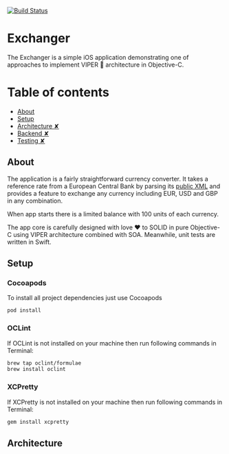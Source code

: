 [![Build Status](https://www.bitrise.io/app/db9b8a614ca81158/status.svg?token=pnK66giJ4HQm8cRamwvSvQ&branch=develop)](https://www.bitrise.io/app/db9b8a614ca81158)

# Exchanger

The Exchanger is a simple iOS application demonstrating one of approaches to implement VIPER 💎 architecture in Objective-C.

# Table of contents

* [About](#about)
* [Setup](#setup)
* [Architecture ✘](#architecture)
* [Backend ✘](#architecture)
* [Testing ✘](#architecture)

<a name="about"/>

## About

The application is a fairly straightforward currency converter. It takes a reference rate from a European Central Bank by parsing its [public XML](http://www.ecb.europa.eu/stats/eurofxref/eurofxref-daily.xml) and provides a feature to exchange any currency including EUR, USD and GBP in any combination.

When app starts there is a limited balance with 100 units of each currency.

The app core is carefully designed with love ❤️ to SOLID in pure Objective-C using VIPER architecture combined with SOA. Meanwhile, unit tests are written in Swift. 

<a name="setup"/>

## Setup

### Cocoapods

To install all project dependencies just use Cocoapods

```bash
pod install
```

### OCLint

If OCLint is not installed on your machine then run following commands in Terminal:

```bash
brew tap oclint/formulae
brew install oclint
```

### XCPretty

If XCPretty is not installed on your machine then run following commands in Terminal:

```bash
gem install xcpretty
```

<a name="architecture"/>

## Architecture
